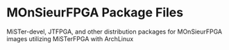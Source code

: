 # MOnSieurFPGA Package Files
MiSTer-devel, JTFPGA, and other distribution packages for MOnSieurFPGA images utilizing MiSTerFPGA with ArchLinux
